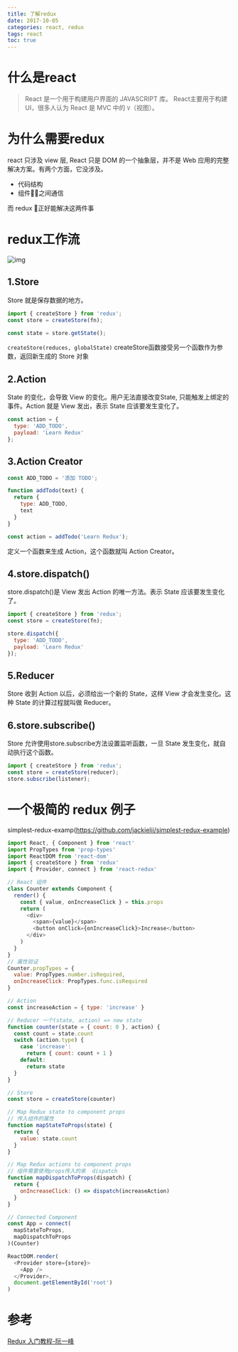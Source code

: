 ```yaml
---
title: 了解redux
date: 2017-10-05
categories: react, redux
tags: react
toc: true
---
```


# 什么是react

> React 是一个用于构建用户界面的 JAVASCRIPT 库。
React主要用于构建UI，很多人认为 React 是 MVC 中的 `V`（视图）。

# 为什么需要redux

react 只涉及 view 层, React 只是 DOM 的一个抽象层，并不是 Web 应用的完整解决方案。有两个方面，它没涉及。

+ 代码结构
+ 组件之间通信

而 redux 正好能解决这两件事

# redux工作流
![img](http://ou3alp906.bkt.clouddn.com/reduce.jpeg)

## 1.Store

Store 就是保存数据的地方。

```js
import { createStore } from 'redux';
const store = createStore(fn);

const state = store.getState();
```
`createStore(reduces, globalState)`
createStore函数接受另一个函数作为参数，返回新生成的 Store 对象

## 2.Action

State 的变化，会导致 View 的变化。用户无法直接改变State, 只能触发上绑定的事件。Action 就是 View 发出，表示 State 应该要发生变化了。

```js
const action = {
  type: 'ADD_TODO',
  payload: 'Learn Redux'
};
```

## 3.Action Creator

```js
const ADD_TODO = '添加 TODO';

function addTodo(text) {
  return {
    type: ADD_TODO,
    text
  }
}

const action = addTodo('Learn Redux');
```
定义一个函数来生成 Action，这个函数就叫 Action Creator。

## 4.store.dispatch()

store.dispatch()是 View 发出 Action 的唯一方法。表示 State 应该要发生变化了。

```js
import { createStore } from 'redux';
const store = createStore(fn);

store.dispatch({
  type: 'ADD_TODO',
  payload: 'Learn Redux'
});
```

## 5.Reducer

Store 收到 Action 以后，必须给出一个新的 State，这样 View 才会发生变化。这种 State 的计算过程就叫做 Reducer。

## 6.store.subscribe()

Store 允许使用store.subscribe方法设置监听函数，一旦 State 发生变化，就自动执行这个函数。

```js
import { createStore } from 'redux';
const store = createStore(reducer);
store.subscribe(listener);
```

# 一个极简的 redux 例子

simplest-redux-examp(https://github.com/jackielii/simplest-redux-example)

```js
import React, { Component } from 'react'
import PropTypes from 'prop-types'
import ReactDOM from 'react-dom'
import { createStore } from 'redux'
import { Provider, connect } from 'react-redux'

// React 组件
class Counter extends Component {
  render() {
    const { value, onIncreaseClick } = this.props
    return (
      <div>
        <span>{value}</span>
        <button onClick={onIncreaseClick}>Increase</button>
      </div>
    )
  }
}
// 属性验证
Counter.propTypes = {
  value: PropTypes.number.isRequired,
  onIncreaseClick: PropTypes.func.isRequired
}

// Action
const increaseAction = { type: 'increase' }

// Reducer 一个(state, action) => new state
function counter(state = { count: 0 }, action) {
  const count = state.count
  switch (action.type) {
    case 'increase':
      return { count: count + 1 }
    default:
      return state
  }
}

// Store 
const store = createStore(counter)

// Map Redux state to component props
// 传入组件的属性
function mapStateToProps(state) {
  return {
    value: state.count
  }
}

// Map Redux actions to component props
// 组件需要使用props传入的来  dispatch
function mapDispatchToProps(dispatch) {
  return {
    onIncreaseClick: () => dispatch(increaseAction)
  }
}

// Connected Component
const App = connect(
  mapStateToProps,
  mapDispatchToProps
)(Counter)

ReactDOM.render(
  <Provider store={store}>
    <App />
  </Provider>,
  document.getElementById('root')
)

```

# 参考

[Redux 入门教程-阮一峰](http://www.ruanyifeng.com/blog/2016/09/redux_tutorial_part_one_basic_usages.html)
